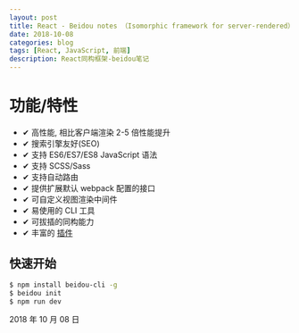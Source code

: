 ```yaml
---
layout: post
title: React - Beidou notes （Isomorphic framework for server-rendered）
date: 2018-10-08
categories: blog
tags: [React, JavaScript, 前端]
description: React同构框架-beidou笔记
---
```


# 功能/特性

- ✔︎ 高性能, 相比客户端渲染 2-5 倍性能提升
- ✔︎ 搜索引擎友好(SEO)
- ✔︎ 支持 ES6/ES7/ES8 JavaScript 语法
- ✔︎ 支持 SCSS/Sass
- ✔︎ 支持自动路由
- ✔︎ 提供扩展默认 webpack 配置的接口
- ✔︎ 可自定义视图渲染中间件
- ✔︎ 易使用的 CLI 工具
- ✔︎ 可拔插的同构能力
- ✔︎ 丰富的 [插件](./packages/beidou-docs/en/basic/plugins.md)

## 快速开始

```bash
$ npm install beidou-cli -g
$ beidou init
$ npm run dev
```

2018 年 10 月 08 日
